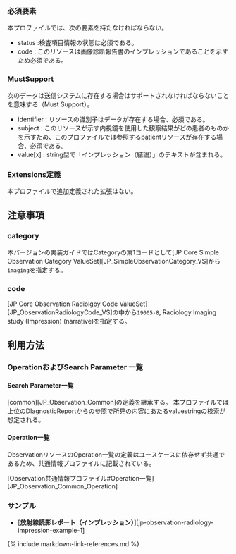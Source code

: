 ### 必須要素
本プロファイルでは、次の要素を持たなければならない。

 - status :検査項目情報の状態は必須である。
 - code : このリソースは画像診断報告書のインプレッションであることを示すため必須である。

### MustSupport
次のデータは送信システムに存在する場合はサポートされなければならないことを意味する（Must Support）。

 - identifier : リソースの識別子はデータが存在する場合、必須である。
 - subject : このリソースが示す内視鏡を使用した観察結果がどの患者のものかを示すため、このプロファイルでは参照するpatientリソースが存在する場合、必須である。
 - value[x] : string型で「インプレッション（結論）」のテキストが含まれる。


### Extensions定義

 本プロファイルで追加定義された拡張はない。

## 注意事項

### category

本バージョンの実装ガイドではCategoryの第1コードとして[JP Core Simple Observation Category ValueSet][JP_SimpleObservationCategory_VS]から`imaging`を指定する。

### code

[JP Core Observation Radiolgoy Code ValueSet][JP_ObservationRadiologyCode_VS]の中から`19005-8`, Radiology Imaging study (Impression) (narrative)を指定する。

## 利用方法

### OperationおよびSearch Parameter 一覧

#### Search Parameter一覧
[common][JP_Observation_Common]の定義を継承する。
本プロファイルでは上位のDIagnosticReportからの参照で所見の内容にあたるvaluestringの検索が想定される。

#### Operation一覧

ObservationリソースのOperation一覧の定義はユースケースに依存せず共通であるため、共通情報プロファイルに記載されている。

[Observation共通情報プロファイル#Operation一覧][JP_Observation_Common_Operation]

### サンプル

* [**放射線読影レポート（インプレッション）**][jp-observation-radiology-impression-example-1]

{% include markdown-link-references.md %}
